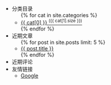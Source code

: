 <aside>
<div class="page-sidebar">
      <ul>
        <li>
          <a>分类目录</a>
          <ul class="sub-menu light">
              {% for cat in site.categories %}
                <li><a href="/categories.html#{{ cat[0] }}-ref" title="{{ cat[0] }}" rel="{{ cat[1].size }}">{{ cat[0] }} <sup>({{ cat[1].size }})</sup></a></li>
              {% endfor %}
          </ul>
        </li>
        <li>
          <a>近期文章</a>
          <ul class="sub-menu light sidebar-dropdown-menu">
            {% for post in site.posts limit: 5 %}
              <li><a href="{{ post.url }}" title="{{ post.title }}">{{ post.title }}</a></li>
            {% endfor %}
          </ul>
        </li>
        <li>
          <a>近期评论</a>
          <ul class="sub-menu light sidebar-dropdown-menu">
            <script type="text/javascript" src="http://027.disqus.com/recent_comments_widget.js?num_items=5&hide_avatars=0&avatar_size=32&excerpt_length=50">
            </script>
          </ul>
        </li>
        <li>
          <a>友情链接</a>
          <ul class="sub-menu light sidebar-dropdown-menu">
            <li><a href="http://www.google.com">Google</a></li>
          </ul>
        </li>
      </ul>
</div>
</aside>
